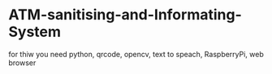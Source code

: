 # ATM-sanitising-and-Informating-System

for thiw you need python, qrcode, opencv, text to speach, RaspberryPi, web browser

